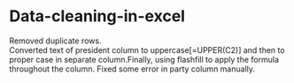 # Data-cleaning-in-excel
Removed duplicate rows.  
Converted text of president column to uppercase[=UPPER(C2)] and then to proper case in separate column.Finally, using flashfill to apply the formula throughout the column. 
Fixed some error in party column manually.  
